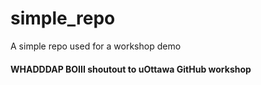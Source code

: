 # simple_repo
A simple repo used for a workshop demo

#### WHADDDAP BOIII shoutout to uOttawa GitHub workshop
